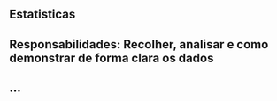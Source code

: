 ## Estatisticas

## Responsabilidades: Recolher, analisar e como demonstrar de forma clara os dados

## ...
